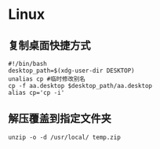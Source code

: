 # Linux  

## 复制桌面快捷方式

```shell
#!/bin/bash
desktop_path=$(xdg-user-dir DESKTOP)
unalias cp #临时修改别名
cp -f aa.desktop $desktop_path/aa.desktop
alias cp='cp -i'
```

## 解压覆盖到指定文件夹

```shell
unzip -o -d /usr/local/ temp.zip
```

